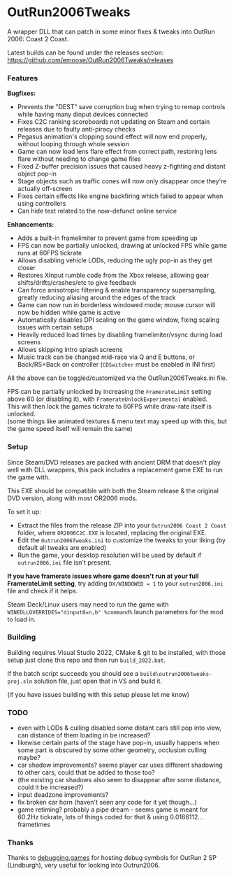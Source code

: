 # OutRun2006Tweaks
A wrapper DLL that can patch in some minor fixes & tweaks into OutRun 2006: Coast 2 Coast.

Latest builds can be found under the releases section: https://github.com/emoose/OutRun2006Tweaks/releases

### Features
**Bugfixes:**
- Prevents the "DEST" save corruption bug when trying to remap controls while having many dinput devices connected
- Fixes C2C ranking scoreboards not updating on Steam and certain releases due to faulty anti-piracy checks
- Pegasus animation's clopping sound effect will now end properly, without looping through whole session
- Game can now load lens flare effect from correct path, restoring lens flare without needing to change game files
- Fixed Z-buffer precision issues that caused heavy z-fighting and distant object pop-in
- Stage objects such as traffic cones will now only disappear once they're actually off-screen
- Fixes certain effects like engine backfiring which failed to appear when using controllers
- Can hide text related to the now-defunct online service

**Enhancements:**
- Adds a built-in framelimiter to prevent game from speeding up
- FPS can now be partially unlocked, drawing at unlocked FPS while game runs at 60FPS tickrate
- Allows disabling vehicle LODs, reducing the ugly pop-in as they get closer
- Restores XInput rumble code from the Xbox release, allowing gear shifts/drifts/crashes/etc to give feedback
- Can force anisotropic filtering & enable transparency supersampling, greatly reducing aliasing around the edges of the track
- Game can now run in borderless windowed mode; mouse cursor will now be hidden while game is active
- Automatically disables DPI scaling on the game window, fixing scaling issues with certain setups
- Heavily reduced load times by disabling framelimiter/vsync during load screens
- Allows skipping intro splash screens
- Music track can be changed mid-race via Q and E buttons, or Back/RS+Back on controller (`CDSwitcher` must be enabled in INI first)

All the above can be toggled/customized via the OutRun2006Tweaks.ini file.

FPS can be partially unlocked by increasing the `FramerateLimit` setting above 60 (or disabling it), with `FramerateUnlockExperimental` enabled.  
This will then lock the games tickrate to 60FPS while draw-rate itself is unlocked.  
(some things like animated textures & menu text may speed up with this, but the game speed itself will remain the same)

### Setup
Since Steam/DVD releases are packed with ancient DRM that doesn't play well with DLL wrappers, this pack includes a replacement game EXE to run the game with.

This EXE should be compatible with both the Steam release & the original DVD version, along with most OR2006 mods.

To set it up:

- Extract the files from the release ZIP into your `Outrun2006 Coast 2 Coast` folder, where `OR2006C2C.EXE` is located, replacing the original EXE.
- Edit the `Outrun2006Tweaks.ini` to customize the tweaks to your liking (by default all tweaks are enabled)
- Run the game, your desktop resolution will be used by default if `outrun2006.ini` file isn't present.

**If you have framerate issues where game doesn't run at your full FramerateLimit setting**, try adding `DX/WINDOWED = 1` to your `outrun2006.ini` file and check if it helps.

Steam Deck/Linux users may need to run the game with `WINEDLLOVERRIDES="dinput8=n,b" %command%` launch parameters for the mod to load in.

### Building
Building requires Visual Studio 2022, CMake & git to be installed, with those setup just clone this repo and then run `build_2022.bat`.

If the batch script succeeds you should see a `build\outrun2006tweaks-proj.sln` solution file, just open that in VS and build it.

(if you have issues building with this setup please let me know)

### TODO
- even with LODs & culling disabled some distant cars still pop into view, can distance of them loading in be increased?
- likewise certain parts of the stage have pop-in, usually happens when some part is obscured by some other geometry, occlusion culling maybe?
- car shadow improvements? seems player car uses different shadowing to other cars, could that be added to those too?
-   (the existing car shadows also seem to disappear after some distance, could it be increased?)
- input deadzone improvements?
- fix broken car horn (haven't seen any code for it yet though...)
- game retiming? probably a pipe dream - seems game is meant for 60.2Hz tickrate, lots of things coded for that & using 0.0166112... frametimes

### Thanks
Thanks to [debugging.games](http://debugging.games) for hosting debug symbols for OutRun 2 SP (Lindburgh), very useful for looking into Outrun2006.
